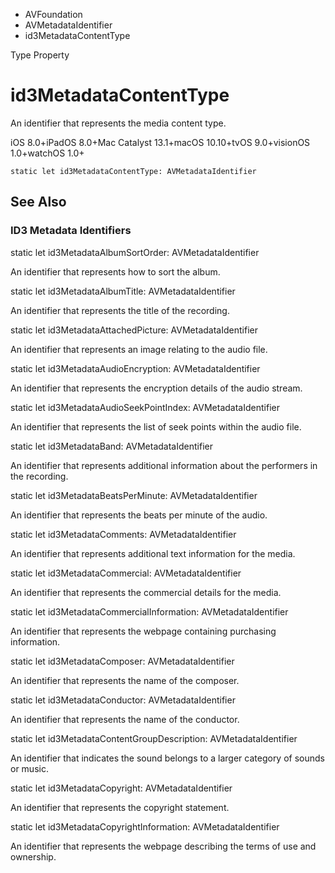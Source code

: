 

- AVFoundation
- AVMetadataIdentifier
-  id3MetadataContentType 

Type Property

# id3MetadataContentType

An identifier that represents the media content type.

iOS 8.0+iPadOS 8.0+Mac Catalyst 13.1+macOS 10.10+tvOS 9.0+visionOS 1.0+watchOS 1.0+

``` source
static let id3MetadataContentType: AVMetadataIdentifier
```

## See Also

### ID3 Metadata Identifiers

static let id3MetadataAlbumSortOrder: AVMetadataIdentifier

An identifier that represents how to sort the album.

static let id3MetadataAlbumTitle: AVMetadataIdentifier

An identifier that represents the title of the recording.

static let id3MetadataAttachedPicture: AVMetadataIdentifier

An identifier that represents an image relating to the audio file.

static let id3MetadataAudioEncryption: AVMetadataIdentifier

An identifier that represents the encryption details of the audio stream.

static let id3MetadataAudioSeekPointIndex: AVMetadataIdentifier

An identifier that represents the list of seek points within the audio file.

static let id3MetadataBand: AVMetadataIdentifier

An identifier that represents additional information about the performers in the recording.

static let id3MetadataBeatsPerMinute: AVMetadataIdentifier

An identifier that represents the beats per minute of the audio.

static let id3MetadataComments: AVMetadataIdentifier

An identifier that represents additional text information for the media.

static let id3MetadataCommercial: AVMetadataIdentifier

An identifier that represents the commercial details for the media.

static let id3MetadataCommercialInformation: AVMetadataIdentifier

An identifier that represents the webpage containing purchasing information.

static let id3MetadataComposer: AVMetadataIdentifier

An identifier that represents the name of the composer.

static let id3MetadataConductor: AVMetadataIdentifier

An identifier that represents the name of the conductor.

static let id3MetadataContentGroupDescription: AVMetadataIdentifier

An identifier that indicates the sound belongs to a larger category of sounds or music.

static let id3MetadataCopyright: AVMetadataIdentifier

An identifier that represents the copyright statement.

static let id3MetadataCopyrightInformation: AVMetadataIdentifier

An identifier that represents the webpage describing the terms of use and ownership.

